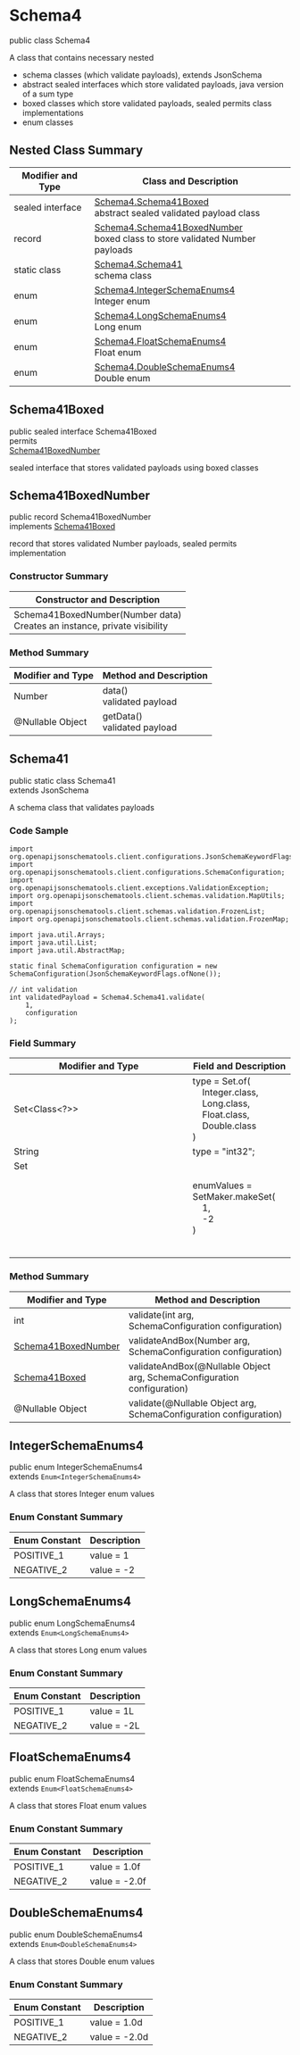 # Schema4
public class Schema4<br>

A class that contains necessary nested
- schema classes (which validate payloads), extends JsonSchema
- abstract sealed interfaces which store validated payloads, java version of a sum type
- boxed classes which store validated payloads, sealed permits class implementations
- enum classes

## Nested Class Summary
| Modifier and Type | Class and Description |
| ----------------- | ---------------------- |
| sealed interface | [Schema4.Schema41Boxed](#schema41boxed)<br> abstract sealed validated payload class |
| record | [Schema4.Schema41BoxedNumber](#schema41boxednumber)<br> boxed class to store validated Number payloads |
| static class | [Schema4.Schema41](#schema41)<br> schema class |
| enum | [Schema4.IntegerSchemaEnums4](#integerschemaenums4)<br>Integer enum |
| enum | [Schema4.LongSchemaEnums4](#longschemaenums4)<br>Long enum |
| enum | [Schema4.FloatSchemaEnums4](#floatschemaenums4)<br>Float enum |
| enum | [Schema4.DoubleSchemaEnums4](#doubleschemaenums4)<br>Double enum |

## Schema41Boxed
public sealed interface Schema41Boxed<br>
permits<br>
[Schema41BoxedNumber](#schema41boxednumber)

sealed interface that stores validated payloads using boxed classes

## Schema41BoxedNumber
public record Schema41BoxedNumber<br>
implements [Schema41Boxed](#schema41boxed)

record that stores validated Number payloads, sealed permits implementation

### Constructor Summary
| Constructor and Description |
| --------------------------- |
| Schema41BoxedNumber(Number data)<br>Creates an instance, private visibility |

### Method Summary
| Modifier and Type | Method and Description |
| ----------------- | ---------------------- |
| Number | data()<br>validated payload |
| @Nullable Object | getData()<br>validated payload |

## Schema41
public static class Schema41<br>
extends JsonSchema

A schema class that validates payloads

### Code Sample
```
import org.openapijsonschematools.client.configurations.JsonSchemaKeywordFlags;
import org.openapijsonschematools.client.configurations.SchemaConfiguration;
import org.openapijsonschematools.client.exceptions.ValidationException;
import org.openapijsonschematools.client.schemas.validation.MapUtils;
import org.openapijsonschematools.client.schemas.validation.FrozenList;
import org.openapijsonschematools.client.schemas.validation.FrozenMap;

import java.util.Arrays;
import java.util.List;
import java.util.AbstractMap;

static final SchemaConfiguration configuration = new SchemaConfiguration(JsonSchemaKeywordFlags.ofNone());

// int validation
int validatedPayload = Schema4.Schema41.validate(
    1,
    configuration
);
```

### Field Summary
| Modifier and Type | Field and Description |
| ----------------- | ---------------------- |
| Set<Class<?>> | type = Set.of(<br/>&nbsp;&nbsp;&nbsp;&nbsp;Integer.class,<br/>&nbsp;&nbsp;&nbsp;&nbsp;Long.class,<br/>&nbsp;&nbsp;&nbsp;&nbsp;Float.class,<br/>&nbsp;&nbsp;&nbsp;&nbsp;Double.class<br/>)<br/> |
| String | type = "int32"; |
| Set<Object> | enumValues = SetMaker.makeSet(<br>&nbsp;&nbsp;&nbsp;&nbsp;1,<br>&nbsp;&nbsp;&nbsp;&nbsp;-2<br>)<br> |

### Method Summary
| Modifier and Type | Method and Description |
| ----------------- | ---------------------- |
| int | validate(int arg, SchemaConfiguration configuration) |
| [Schema41BoxedNumber](#schema41boxednumber) | validateAndBox(Number arg, SchemaConfiguration configuration) |
| [Schema41Boxed](#schema41boxed) | validateAndBox(@Nullable Object arg, SchemaConfiguration configuration) |
| @Nullable Object | validate(@Nullable Object arg, SchemaConfiguration configuration) |

## IntegerSchemaEnums4
public enum IntegerSchemaEnums4<br>
extends `Enum<IntegerSchemaEnums4>`

A class that stores Integer enum values

### Enum Constant Summary
| Enum Constant | Description |
| ------------- | ----------- |
| POSITIVE_1 | value = 1 |
| NEGATIVE_2 | value = -2 |

## LongSchemaEnums4
public enum LongSchemaEnums4<br>
extends `Enum<LongSchemaEnums4>`

A class that stores Long enum values

### Enum Constant Summary
| Enum Constant | Description |
| ------------- | ----------- |
| POSITIVE_1 | value = 1L |
| NEGATIVE_2 | value = -2L |

## FloatSchemaEnums4
public enum FloatSchemaEnums4<br>
extends `Enum<FloatSchemaEnums4>`

A class that stores Float enum values

### Enum Constant Summary
| Enum Constant | Description |
| ------------- | ----------- |
| POSITIVE_1 | value = 1.0f |
| NEGATIVE_2 | value = -2.0f |

## DoubleSchemaEnums4
public enum DoubleSchemaEnums4<br>
extends `Enum<DoubleSchemaEnums4>`

A class that stores Double enum values

### Enum Constant Summary
| Enum Constant | Description |
| ------------- | ----------- |
| POSITIVE_1 | value = 1.0d |
| NEGATIVE_2 | value = -2.0d |
